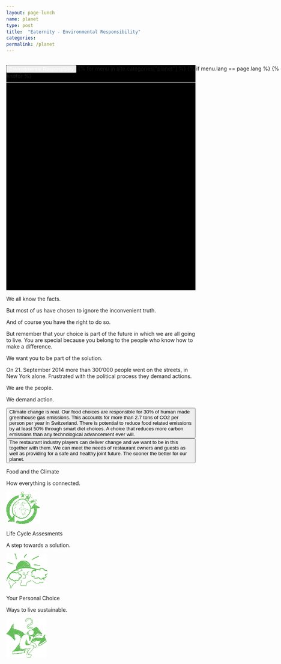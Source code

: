 ```yaml
---
layout: page-lunch
name: planet
type: post
title:  "Eaternity - Environmental Responsibility"
categories: 
permalink: /planet
---
```



<div style="background-color: #000;">
	<div class="container-hero container-hero-1 clearfix" style="background-image: url('/images/2222523978_f48bf28571_o.jpg'); background-repeat: no-repeat; background-size: 1024px 1024px;background-position: 50% 0%;background-color: #000;height: 600px;">
		<div class="container-hero-content container-hero-content-1 clearfix">
			<div class="container-4 clearfix" style="margin-bottom:-40px;margin-top:30px;width: 960px;height: 46px;border-bottom: 1px solid rgb(255, 255, 255);">
				<button class="text text-5" style="text-align:left;color:#fff" onClick="window.location='/planet';" >Environmental Responsibility</button>
				{% for menu in site.categories["planet"] %}
				{% if menu.lang == page.lang %}
				<button class="_button" style="float:right;margin-left:20px;margin-top:8px;font-size:0.95em" onClick="window.location='{{menu.url}}';">{{menu.title}}</button>
				{% endif %}{% endfor %}
			</div>
		</div>
	</div>
</div>			

<div class="element element-4 clearfix">
	<p class="text text-32">We all know the facts.</p>
</div>


<div class="container-25 clearfix">
	<p class="text text-41">But most of us have chosen to ignore the inconvenient truth. </p>
</div>
<p class="text text-45">And of course you have the right to do so.</p>
<p class="text text-51">But remember that your choice is part of the future in which we are all going to live. You are special because you belong to the people who know how to make a difference.<br></p>
<p class="text text-55">We want you to be part of the solution.</p>
<div class="container-36"></div>
<p class="text text-66">On 21. September 2014 more than 300’000 people went on the streets, in New York alone. Frustrated with the political process they demand actions.</p>
<div class="container-41 clearfix">
	<div class="element element-20"></div>
	<div class="container-47 clearfix">
		<p class="text text-84">We are the people.</p>
		<p class="text text-88">We demand action.</p>
		<button class="_button _button-158" style="text-align:left">Climate change is real. Our food choices are responsible for 30% of human made greenhouse gas emissions. This accounts for more than 2.7 tons of CO2 per person per year in Switzerland. There is potential to reduce food related emissions by at least 50% through smart diet choices. A choice that reduces more carbon emissions than any technological advancement ever will.</button>
		<button class="_button _button-164" style="text-align:left">The restaurant industry players can deliver change and we want to be in this together with them. We can meet the needs of restaurant owners and guests as well as providing for a safe and healthy joint future. The sooner the better for our planet.</button>
	</div>
</div>
<div class="follow-up-footer clearfix">
	<div class="element-about-eaternity element-about-eaternity-5 clearfix">
		<p class="text text-125">Food and the Climate</p>
		<p class="text text-133">How everything is connected.</p>
		<img class="image" src="/images/globe-circle-89x86.png" data-rimage data-src="/images/globe-circle-89x86.png" data-srcat2x="/images/globe-circle-89x86@2x.png">
	</div>
	<div class="element-co2footprint element-co2footprint-5 clearfix">
		<p class="text text-149">Life Cycle Assesments</p>
		<p class="text text-158">A step towards a solution.</p>
		<img class="image" src="/images/globe-sun-109x93.png" data-rimage data-src="/images/globe-sun-109x93.png" data-srcat2x="/images/globe-sun-109x93@2x.png">
	</div>
	<div class="element-allergens element-allergens-5 clearfix">
		<p class="text text-181">Your Personal Choice</p>
		<p class="text text-194">Ways to live sustainable.</p>
		<img class="image" src="/images/guy2-107x105.png" data-rimage data-src="/images/guy2-107x105.png">
	</div>
</div>